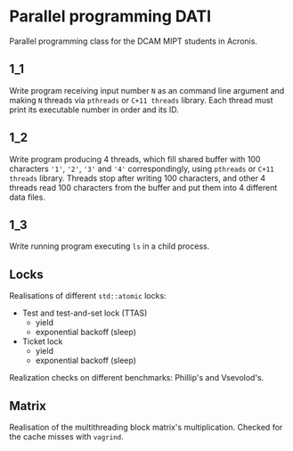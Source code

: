 # **Parallel programming DATI**
Parallel programming class for the DCAM MIPT students in Acronis.

## 1_1

Write program receiving input number `N` as an command line argument and making
`N` threads via `pthreads` or `C+11 threads` library. Each thread must print its
executable number in order and its ID.

## 1_2

Write program producing 4 threads, which fill shared buffer with 100 characters 
`'1'`, `'2'`, `'3'` and `'4'` correspondingly, using `pthreads` or 
`C+11 threads` library. Threads stop after writing 100 characters, and other 4 
threads read 100 characters from the buffer and put them into 4 different data 
files.

## 1_3

Write running program executing `ls` in a child process.

## Locks

Realisations of different `std::atomic` locks:
 - Test and test-and-set lock (TTAS)
   - yield
   - exponential backoff (sleep)
 - Ticket lock
   - yield
   - exponential backoff (sleep)

Realization checks on different benchmarks: Phillip's and Vsevolod's.


## Matrix

Realisation of the multithreading block matrix's multiplication. Checked for the 
cache misses with `vagrind`.